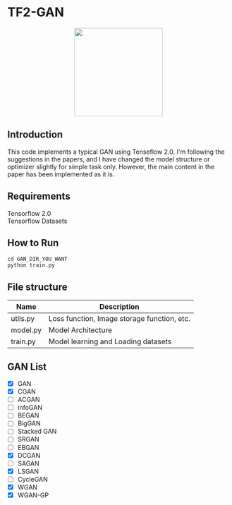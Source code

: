 # TF2-GAN 
<p align="center">
    <img src="https://pbs.twimg.com/profile_images/1103339571977248768/FtFnqC38_400x400.png" width="200"\>
</p>

## Introduction
This code implements a typical GAN using Tenseflow 2.0. 
I'm following the suggestions in the papers, and I have changed the model structure or optimizer slightly for simple task only. 
However, the main content in the paper has been implemented as it is.

## Requirements
Tensorflow 2.0<br>
Tensorflow Datasets

## How to Run 
```
cd GAN_DIR_YOU_WANT
python train.py
```

## File structure
| Name     | Description                                 |
|----------|---------------------------------------------|
| utils.py | Loss function, Image storage function, etc. |
| model.py | Model Architecture                          |
| train.py | Model learning and Loading datasets         |

## GAN List
- [X] GAN
- [X] CGAN
- [ ] ACGAN
- [ ] infoGAN
- [ ] BEGAN
- [ ] BigGAN
- [ ] Stacked GAN
- [ ] SRGAN
- [ ] EBGAN
- [X] DCGAN
- [ ] SAGAN
- [X] LSGAN
- [ ] CycleGAN
- [X] WGAN
- [X] WGAN-GP 
